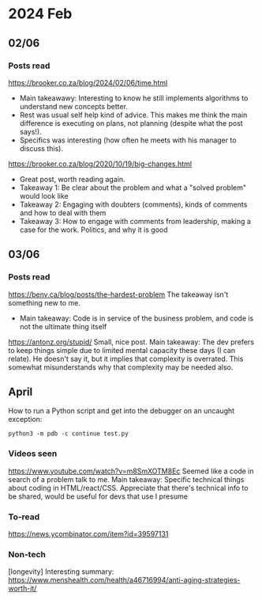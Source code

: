 # 2024 Feb

## 02/06


### Posts read
https://brooker.co.za/blog/2024/02/06/time.html

- Main takeawawy: Interesting to know he still implements algorithms to understand new concepts better.
- Rest was usual self help kind of advice. This makes me think the main difference is executing on plans, not planning (despite what the post says!).
- Specifics was interesting (how often he meets with his manager to discuss this).

https://brooker.co.za/blog/2020/10/19/big-changes.html

- Great post, worth reading again.
- Takeaway 1: Be clear about the problem and what a "solved problem" would look like
- Takeaway 2: Engaging with doubters (comments), kinds of comments and how to deal with them
- Takeaway 3: How to engage with comments from leadership, making a case for the work. Politics, and why it is good

## 03/06

### Posts read

https://benv.ca/blog/posts/the-hardest-problem
The takeaway isn't something new to me. 
- Main takeaway: Code is in service of the business problem, and code is not the ultimate thing itself

https://antonz.org/stupid/
Small, nice post.
Main takeaway: The dev prefers to keep things simple due to limited mental capacity these days (I can relate). He doesn't say it, but it implies that complexity is overrated. This somewhat misunderstands why that complexity may be needed also.


## April

How to run a Python script and get into the debugger on an uncaught exception:
```
python3 -m pdb -c continue test.py
```

### Videos seen

https://www.youtube.com/watch?v=m8SmXOTM8Ec
Seemed like a code in search of a problem talk to me.
Main takeaway: Specific technical things about coding in HTML/react/CSS. Appreciate that there's technical info to be shared, would be useful for devs that use I presume


### To-read

https://news.ycombinator.com/item?id=39597131

### Non-tech

[longevity] Interesting summary: https://www.menshealth.com/health/a46716994/anti-aging-strategies-worth-it/

